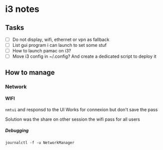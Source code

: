 # i3 notes

## Tasks
- [ ] Do not display, wifi, ethernet or vpn as fallback
- [ ] List gui program i can launch to set some stuf
- [ ] How to launch pamac on i3?
- [ ] Move i3 config in ~/.config? And create a dedicated script to deploy it

## How to manage

### Network

#### WIFI
`nmtui` and responsd to the UI
Works for connexion but don't save the pass

Solution was the share on other session the wifi pass for all users

##### Debugging
`journalctl -f -u NetworkManager`
